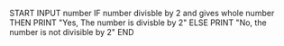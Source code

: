 START
INPUT number
IF number divisble by 2 and gives whole number THEN
  PRINT "Yes, The number is divisble by 2"
ELSE
  PRINT "No, the number is not divisible by 2"
END

